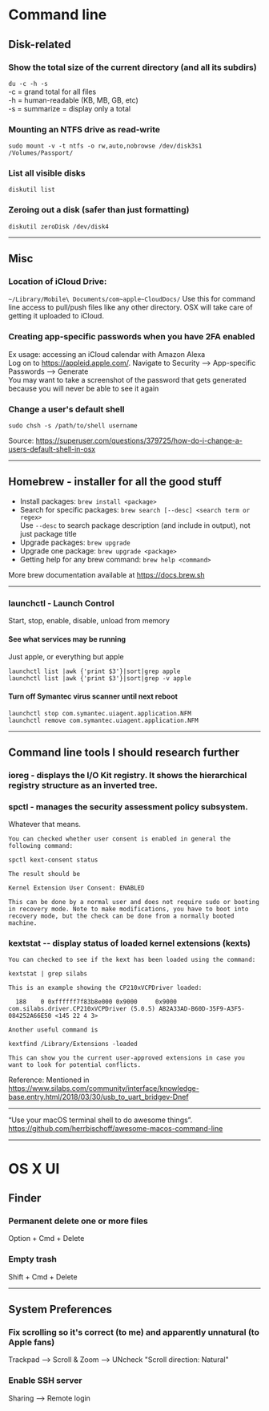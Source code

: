 Command line
============

Disk-related
------------

### Show the total size of the current directory (and all its subdirs)
```du -c -h -s``` <br>
-c = grand total for all files <br>
-h = human-readable (KB, MB, GB, etc) <br>
-s = summarize = display only a total <br>


### Mounting an NTFS drive as read-write
```sudo mount -v -t ntfs -o rw,auto,nobrowse /dev/disk3s1 /Volumes/Passport/```


### List all visible disks 
```
diskutil list
```

### Zeroing out a disk (safer than just formatting)
```
diskutil zeroDisk /dev/disk4
```

---

Misc
-----

### Location of iCloud Drive: 
```~/Library/Mobile\ Documents/com~apple~CloudDocs/```
Use this for command line access to pull/push files like any other directory.  OSX will take care of getting it uploaded to iCloud.


### Creating app-specific passwords when you have 2FA enabled
Ex usage: accessing an iCloud calendar with Amazon Alexa <br>
Log on to https://appleid.apple.com/.  Navigate to Security --> App-specific Passwords --> Generate <br>
You may want to take a screenshot of the password that gets generated because you will never be able to see it again


### Change a user's default shell
```sudo chsh -s /path/to/shell username```

Source: https://superuser.com/questions/379725/how-do-i-change-a-users-default-shell-in-osx

---

Homebrew - installer for all the good stuff
--------

* Install packages: ```brew install <package>```
* Search for specific packages: ```brew search [--desc] <search term or regex>```<br>
        Use ```--desc``` to search package description (and include in output), not just package title
* Upgrade packages: ```brew upgrade```
* Upgrade one package: ```brew upgrade <package>```
* Getting help for any brew command: ```brew help <command>```

More brew documentation available at https://docs.brew.sh

---

### launchctl - Launch Control
Start, stop, enable, disable, unload from memory


#### See what services may be running
Just apple, or everything but apple
```
launchctl list |awk {'print $3'}|sort|grep apple
launchctl list |awk {'print $3'}|sort|grep -v apple
```

#### Turn off Symantec virus scanner until next reboot
```
launchctl stop com.symantec.uiagent.application.NFM
launchctl remove com.symantec.uiagent.application.NFM
```

---

Command line tools I should research further
------------------------------------

### ioreg - displays the I/O Kit registry.  It shows the hierarchical registry structure as an inverted tree.
### spctl - manages the security assessment policy subsystem.  
Whatever that means.

```
You can checked whether user consent is enabled in general the following command:

spctl kext-consent status 

The result should be 

Kernel Extension User Consent: ENABLED

This can be done by a normal user and does not require sudo or booting in recovery mode. Note to make modifications, you have to boot into recovery mode, but the check can be done from a normally booted machine.
```

### kextstat -- display status of loaded kernel extensions (kexts)
```
You can checked to see if the kext has been loaded using the command:

kextstat | grep silabs

This is an example showing the CP210xVCPDriver loaded:

  188    0 0xffffff7f83b8e000 0x9000     0x9000     com.silabs.driver.CP210xVCPDriver (5.0.5) AB2A33AD-B60D-35F9-A3F5-084252A66E50 <145 22 4 3>

Another useful command is

kextfind /Library/Extensions -loaded

This can show you the current user-approved extensions in case you want to look for potential conflicts.
```

Reference: Mentioned in https://www.silabs.com/community/interface/knowledge-base.entry.html/2018/03/30/usb_to_uart_bridgev-Dnef

---

“Use your macOS terminal shell to do awesome things”. https://github.com/herrbischoff/awesome-macos-command-line



---

OS X UI
=======

Finder
------

### Permanent delete one or more files
Option + Cmd + Delete

### Empty trash
Shift + Cmd + Delete


---

System Preferences
------------------

### Fix scrolling so it's correct (to me) and apparently unnatural (to Apple fans)
Trackpad --> Scroll & Zoom --> UNcheck "Scroll direction: Natural"

### Enable SSH server
Sharing --> Remote login



